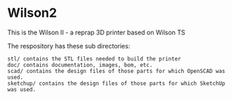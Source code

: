# Wilson2

This is the Wilson II - a reprap 3D printer based on Wilson TS

The respository has these sub directories:

    stl/ contains the STL files needed to build the printer
    doc/ contains documentation, images, bom, etc.
    scad/ contains the design files of those parts for which OpenSCAD was used.
    sketchup/ contains the design files of those parts for which SketchUp was used.
